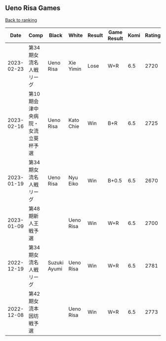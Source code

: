 ## Ueno Risa Games

[Back to ranking](../../index.md)




| **Date** | **Comp** | **Black** | **White** | **Result** | **Game Result** | **Komi** | **Rating** | **Diff** | 
| --- | --- | --- | --- | --- | --- | --- | --- | --- |
| 2023-02-23 | 第34期女流名人戦リーグ | Ueno Risa | Xie Yimin | Lose | W+R | 6.5 | 2720 | -5 | 
| 2023-02-16 | 第10期会津中央病院・女流立葵杯予選 | Ueno Risa | Kato Chie | Win | B+R | 6.5 | 2725 | 55 | 
| 2023-01-19 | 第34期女流名人戦リーグ | Ueno Risa | Nyu Eiko | Win | B+0.5 | 6.5 | 2670 | -30 | 
| 2023-01-09 | 第48期新人王戦予選 |  | Ueno Risa | Win | W+R | 6.5 | 2700 | -81 | 
| 2022-12-19 | 第34期女流名人戦リーグ | Suzuki Ayumi | Ueno Risa | Win | W+R | 6.5 | 2781 | 8 | 
| 2022-12-08 | 第42期女流本因坊戦予選 |  | Ueno Risa | Win | W+R | 6.5 | 2773 | missing |




